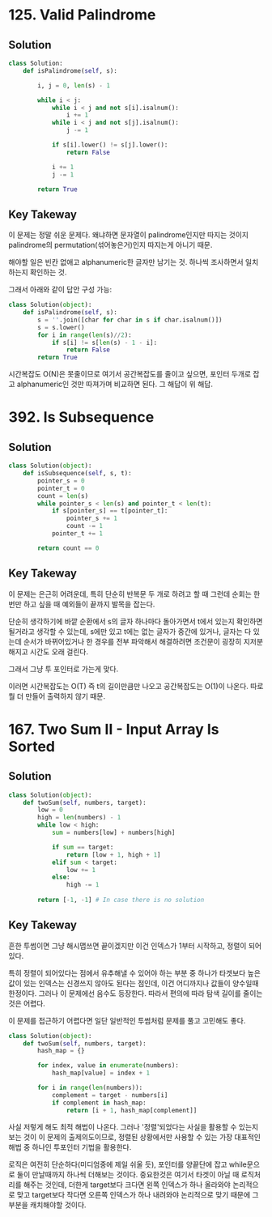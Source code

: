 
# 125. Valid Palindrome

## Solution
```python
class Solution:
    def isPalindrome(self, s):

        i, j = 0, len(s) - 1

        while i < j:
            while i < j and not s[i].isalnum():
                i += 1
            while i < j and not s[j].isalnum():
                j -= 1

            if s[i].lower() != s[j].lower():
                return False

            i += 1
            j -= 1

        return True
```

## Key Takeway

이 문제는 정말 쉬운 문제다. 왜냐하면 문자열이 palindrome인지만 따지는 것이지
palindrome의 permutation(섞어놓은거)인지 따지는게 아니기 때문.

해야할 일은 빈칸 없애고 alphanumeric한 글자만 남기는 것.
하나씩 조사하면서 일치하는지 확인하는 것.

그래서 아래와 같이 답안 구성 가능:
```python
class Solution(object):
    def isPalindrome(self, s):
        s = ''.join([char for char in s if char.isalnum()])
        s = s.lower()
        for i in range(len(s)//2):
            if s[i] != s[len(s) - 1 - i]:
                return False
        return True
```

시간복잡도 O(N)은 못줄이므로 여기서 공간복잡도를 줄이고 싶으면, 포인터 두개로 잡고
alphanumeric인 것만 따져가며 비교하면 된다. 그 해답이 위 해답.


# 392. Is Subsequence

## Solution
```python
class Solution(object):
    def isSubsequence(self, s, t):
        pointer_s = 0
        pointer_t = 0
        count = len(s)
        while pointer_s < len(s) and pointer_t < len(t):
            if s[pointer_s] == t[pointer_t]:
                pointer_s += 1
                count -= 1
            pointer_t += 1

        return count == 0
```

## Key Takeway
이 문제는 은근히 어려운데,
특히 단순히 반복문 두 개로 하려고 할 때 그런데 순회는 한 번만 하고 싶을 때 예외들이 끝까지 발목을 잡는다.

단순히 생각하기에 바깥 순환에서 s의 글자 하나마다 돌아가면서
t에서 있는지 확인하면 될거라고 생각할 수 있는데,
s에만 있고 t에는 없는 글자가 중간에 있거나, 글자는 다 있는데 순서가 바뀌어있거나
한 경우를 전부 파악해서 해결하려면 조건문이 굉장히 지저분해지고 시간도 오래 걸린다.

그래서 그냥 투 포인터로 가는게 맞다.

이러면 시간복잡도는 O(T) 즉 t의 길이만큼만 나오고 공간복잡도는 O(1)이 나온다. 따로 뭘 더 만들어 출력하지 않기 때문.


# 167. Two Sum II - Input Array Is Sorted

## Solution
```python
class Solution(object):
    def twoSum(self, numbers, target):
        low = 0
        high = len(numbers) - 1
        while low < high:
            sum = numbers[low] + numbers[high]

            if sum == target:
                return [low + 1, high + 1]
            elif sum < target:
                low += 1
            else:
                high -= 1
        
        return [-1, -1] # In case there is no solution
```

## Key Takeway

흔한 투썸이면 그냥 해시맵쓰면 끝이겠지만 이건 인덱스가 1부터 시작하고, 정렬이 되어있다.

특히 정렬이 되어있다는 점에서 유추해낼 수 있어야 하는 부분 중 하나가 
타겟보다 높은 값이 있는 인덱스는 신경쓰지 않아도 된다는 점인데,
이건 어디까지나 값들이 양수일때 한정이다. 그러나 이 문제에선 음수도 등장한다.
따라서 편의에 따라 탐색 길이를 줄이는 것은 어렵다.

이 문제를 접근하기 어렵다면 일단 일반적인 투썸처럼 문제를 풀고 고민해도 좋다.

```python
class Solution(object):
    def twoSum(self, numbers, target):
        hash_map = {}

        for index, value in enumerate(numbers):
            hash_map[value] = index + 1

        for i in range(len(numbers)):
            complement = target - numbers[i]
            if complement in hash_map:
                return [i + 1, hash_map[complement]]
```

사실 저렇게 해도 최적 해법이 나온다. 그러나 '정렬'되었다는 사실을 활용할 수 있는지 보는 것이
이 문제의 출제의도이므로, 정렬된 상황에서만 사용할 수 있는 가장 대표적인 해법 중 하나인
투포인터 기법을 활용한다.

로직은 여전히 단순하다(미디엄중에 제일 쉬울 듯), 포인터를 양끝단에 잡고 while문으로 둘이 만날때까지
하나씩 더해보는 것이다. 중요한것은 여기서 타겟이 아닐 때 로직처리를 해주는 것인데,
더한게 target보다 크다면 왼쪽 인덱스가 하나 올라와야 논리적으로 맞고
target보다 작다면 오른쪽 인덱스가 하나 내려와야 논리적으로 맞기 때문에
그 부분을 캐치해야할 것이다.
